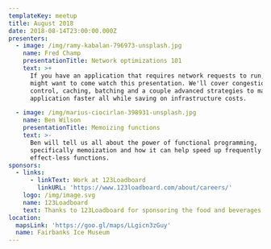 ```yaml
---
templateKey: meetup
title: August 2018
date: 2018-08-14T23:00:00.000Z
presenters:
  - image: /img/ramy-kabalan-796973-unsplash.jpg
    name: Fred Champ
    presentationTitle: Network optimizations 101
    text: >+
      If you have an application that requires network requests to run, you
      might want to come watch this presentation. We'll cover congestion
      control, caching, batching and a couple advanced strategies to make your
      application faster all while saving on infrastructure costs.

  - image: /img/marius-ciocirlan-398931-unsplash.jpg
    name: Ben Wilson
    presentationTitle: Memoizing functions
    text: >-
      Ben will tell us all about the power of functional programming,
      specifically memoization and how it can help speed up frequently used side
      effect-less functions.
sponsors:
  - links:
      - linkText: Work at 123Loadboard
        linkURL: 'https://www.123loadboard.com/about/careers/'
    logo: /img/image.svg
    name: 123Loadboard
    text: Thanks to 123Loadboard for sponsoring the food and beverages!
location:
  mapsLink: 'https://goo.gl/maps/LLgicn3zGuy'
  name: Fairbanks Ice Museum
---
```


